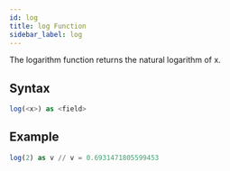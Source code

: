 ```yaml
---
id: log
title: log Function
sidebar_label: log
---
```




The logarithm function returns the natural logarithm of x.

## Syntax

```sql
log(<x>) as <field>
```

## Example

```sql
log(2) as v // v = 0.6931471805599453
```

